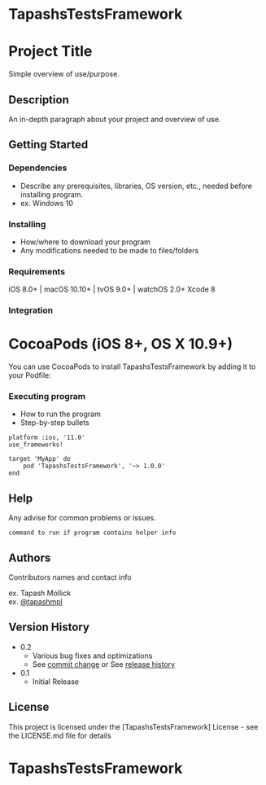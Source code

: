 # TapashsTestsFramework
# Project Title

Simple overview of use/purpose.

## Description

An in-depth paragraph about your project and overview of use.

## Getting Started

### Dependencies

* Describe any prerequisites, libraries, OS version, etc., needed before installing program.
* ex. Windows 10

### Installing

* How/where to download your program
* Any modifications needed to be made to files/folders
### Requirements
iOS 8.0+ | macOS 10.10+ | tvOS 9.0+ | watchOS 2.0+
Xcode 8
### Integration
# CocoaPods (iOS 8+, OS X 10.9+)
You can use CocoaPods to install TapashsTestsFramework by adding it to your Podfile:



### Executing program

* How to run the program
* Step-by-step bullets
```
platform :ios, '11.0'
use_frameworks!

target 'MyApp' do
    pod 'TapashsTestsFramework', '~> 1.0.0'
end
```

## Help

Any advise for common problems or issues.
```
command to run if program contains helper info
```

## Authors

Contributors names and contact info

ex. Tapash Mollick  
ex. [@tapashmpl](https://github.com/tapashmpl)

## Version History

* 0.2
    * Various bug fixes and optimizations
    * See [commit change]() or See [release history]()
* 0.1
    * Initial Release

## License

This project is licensed under the [TapashsTestsFramework] License - see the LICENSE.md file for details


# TapashsTestsFramework

